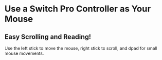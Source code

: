 # Use a Switch Pro Controller as Your Mouse #

## Easy Scrolling and Reading! ##

Use the left stick to move the mouse, right stick to scroll, and dpad for small mouse movements. 

